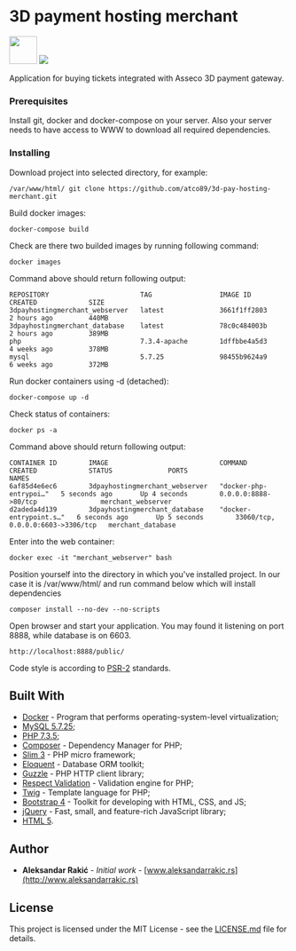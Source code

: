 # 3D payment hosting merchant

<img src="https://lh3.googleusercontent.com/vvH_1F69Ki8FA1vDCbwb3GNMkiwPsBxagVB7mN95FEhd4otSlikbpCRbOY-a7d2UIw" width="50" height="50">
<img src="https://www.kgbus.rs/wp-content/uploads/thegem-logos/logo_9738e3a0c68a98d6688e95338d570ad3_1x.png">

Application for buying tickets integrated with Asseco 3D payment gateway.

### Prerequisites

Install git, docker and docker-compose on your server. Also your server needs to have access to WWW to download all required dependencies.

### Installing

Download project into selected directory, for example:

```
/var/www/html/ git clone https://github.com/atco89/3d-pay-hosting-merchant.git
```

Build docker images:

```
docker-compose build
```

Check are there two builded images by running following command:

```
docker images
```

Command above should return following output:

```
REPOSITORY                       TAG                 IMAGE ID            CREATED             SIZE
3dpayhostingmerchant_webserver   latest              3661f1ff2803        2 hours ago         440MB
3dpayhostingmerchant_database    latest              78c0c484003b        2 hours ago         389MB
php                              7.3.4-apache        1dffbbe4a5d3        4 weeks ago         378MB
mysql                            5.7.25              98455b9624a9        6 weeks ago         372MB
```

Run docker containers using -d (detached):

```
docker-compose up -d
```

Check status of containers:

```
docker ps -a
```

Command above should return following output:

```
CONTAINER ID        IMAGE                            COMMAND                  CREATED             STATUS              PORTS                               NAMES
6af85d4e6ec6        3dpayhostingmerchant_webserver   "docker-php-entrypoi…"   5 seconds ago       Up 4 seconds        0.0.0.0:8888->80/tcp                merchant_webserver
d2adeda4d139        3dpayhostingmerchant_database    "docker-entrypoint.s…"   6 seconds ago       Up 5 seconds        33060/tcp, 0.0.0.0:6603->3306/tcp   merchant_database
```

Enter into the web container:

```
docker exec -it "merchant_webserver" bash
```

Position yourself into the directory in which you've installed project. 
In our case it is /var/www/html/ and run command below which will install dependencies

```
composer install --no-dev --no-scripts
```

Open browser and start your application. You may found it listening on port 8888, while database is on 6603.

```
http://localhost:8888/public/
```

Code style is according to [PSR-2](https://www.php-fig.org/psr/psr-2/) standards.

## Built With

* [Docker](https://www.docker.com/) - Program that performs operating-system-level virtualization;
* [MySQL 5.7.25](https://dev.mysql.com/doc/relnotes/mysql/5.7/en/);
* [PHP 7.3.5](https://www.php.net/ChangeLog-7.php#7.3.5);
* [Composer](https://getcomposer.org/) - Dependency Manager for PHP;
* [Slim 3](http://www.slimframework.com/docs/) - PHP micro framework;
* [Eloquent](https://laravel.com/docs/5.8/eloquent) - Database ORM toolkit;
* [Guzzle](https://github.com/guzzle/guzzle) - PHP HTTP client library;
* [Respect Validation](https://github.com/Respect/Validation) - Validation engine for PHP;
* [Twig](https://twig.symfony.com/) - Template language for PHP;
* [Bootstrap 4](https://getbootstrap.com/) - Toolkit for developing with HTML, CSS, and JS;
* [jQuery](http://jquery.com/) - Fast, small, and feature-rich JavaScript library;
* [HTML 5](https://www.w3schools.com/html/html5_intro.asp).

## Author

* **Aleksandar Rakić** - *Initial work* - [www.aleksandarrakic.rs](http://www.aleksandarrakic.rs)

## License

This project is licensed under the MIT License - see the [LICENSE.md](documentation/license.md) file for details.
